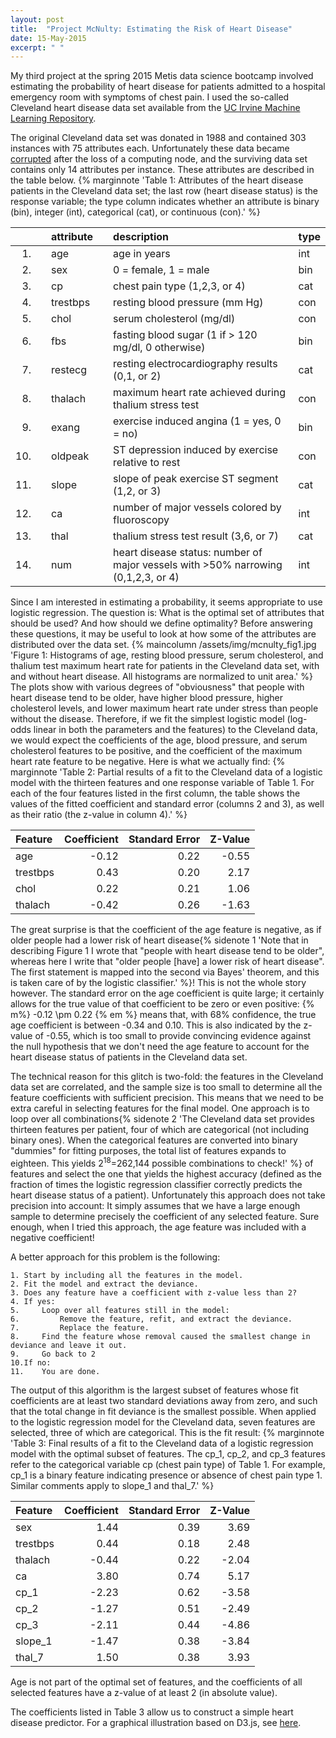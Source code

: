 ```yaml
---
layout: post
title:  "Project McNulty: Estimating the Risk of Heart Disease"
date: 15-May-2015
excerpt: " "
---
```


My third project at the spring 2015 Metis data science bootcamp involved estimating the probability of heart disease for patients admitted to a hospital emergency room with symptoms of chest pain.  I used the so-called Cleveland heart disease data set available from the [UC Irvine Machine Learning Repository](https://archive.ics.uci.edu/ml/datasets/Heart+Disease).

The original Cleveland data set was donated in 1988 and contained 303 instances with 75 attributes each.  Unfortunately these data became [corrupted](https://archive.ics.uci.edu/ml/machine-learning-databases/heart-disease/WARNING) after the loss of a computing node, and the surviving data set contains only 14 attributes per instance.  These attributes are described in the table below.
{% marginnote 'Table 1: Attributes of the heart disease patients in the Cleveland data set; the last row (heart disease status) is the response variable; the type column indicates whether an attribute is binary (bin), integer (int), categorical (cat), or continuous (con).' %}

|     || attribute||description                                       | type| 
|----:|:-:|:---------|:-:|:-------------------------------------------|:-----|
|  1. ||age      ||age in years                                       | int  |
|  2. ||sex      ||0 = female, 1 = male                               | bin  |
|  3. ||cp       ||chest pain type (1,2,3, or 4)                      | cat  |
|  4. ||trestbps ||resting blood pressure (mm Hg)                     | con  |
|  5. ||chol     ||serum cholesterol (mg/dl)                          | con  |
|  6. ||fbs      ||fasting blood sugar (1 if > 120 mg/dl, 0 otherwise)| bin  |
|  7. ||restecg  ||resting electrocardiography results (0,1, or 2)    | cat  |
|  8. ||thalach  ||maximum heart rate achieved during thalium stress test| con  |
|  9. ||exang    ||exercise induced angina (1 = yes, 0 = no)          | bin  |
| 10. ||oldpeak  ||ST depression induced by exercise relative to rest | con  |
| 11. ||slope    ||slope of peak exercise ST segment (1,2, or 3)      | cat  |
| 12. ||ca       ||number of major vessels colored by fluoroscopy     | int  |
| 13. ||thal     ||thalium stress test result (3,6, or 7)             | cat  |
| 14. ||num      ||heart disease status: number of major vessels with >50% narrowing (0,1,2,3, or 4)| int |
 
Since I am interested in estimating a probability, it seems appropriate to use logistic regression.  The question is: What is the optimal set of attributes that should be used?  And how should we define optimality? Before answering these questions, it may be useful to look at how some of the attributes are distributed over the data set. 
{% maincolumn /assets/img/mcnulty_fig1.jpg 'Figure 1: Histograms of age, resting blood pressure, serum cholesterol, and thalium test maximum heart rate for patients in the Cleveland data set, with and without heart disease.  All histograms are normalized to unit area.' %}
The plots show with various degrees of "obviousness" that people with heart disease tend to be older, have higher blood pressure, higher cholesterol levels, and lower maximum heart rate under stress than people without the disease.  Therefore, if we fit the simplest logistic model (log-odds linear in both the parameters and the features) to the Cleveland data, we would expect the coefficients of the age, blood pressure, and serum cholesterol features to be positive, and the coefficient of the maximum heart rate feature to be negative.  Here is what we actually find:
{% marginnote 'Table 2: Partial results of a fit to the Cleveland data of a logistic model with the thirteen features and one response variable of Table 1.  For each of the four features listed in the first column, the table shows the values of the fitted coefficient and standard error (columns 2 and 3), as well as their ratio (the z-value in column 4).' %}

| Feature | Coefficient | Standard Error | Z-Value |
|:--|--:|--:|--:|
| age       | -0.12 |  0.22 | -0.55 |
| trestbps  |  0.43 |  0.20 |  2.17 |
| chol      |  0.22 |  0.21 |  1.06 |
| thalach   | -0.42 |  0.26 | -1.63 |

The great surprise is that the coefficient of the age feature is negative, as if older people had a lower risk of heart disease{% sidenote 1 'Note that in describing Figure 1 I wrote that "people with heart disease tend to be older", whereas here I write that "older people [have] a lower risk of heart disease".  The first statement is mapped into the second via Bayes&#39; theorem, and this is taken care of by the logistic classifier.' %}!  This is not the whole story however.  The standard error on the age coefficient is quite large; it certainly allows for the true value of that coefficient to be zero or even positive: {% m%} -0.12 \pm 0.22 {% em %} means that, with 68% confidence, the true age coefficient is between -0.34 and 0.10.  This is also indicated by the z-value of -0.55, which is too small to provide convincing evidence against the null hypothesis that we don't need the age feature to account for the heart disease status of patients in the Cleveland data set.

The technical reason for this glitch is two-fold: the features in the Cleveland data set are correlated, and the sample size is too small to determine all the feature coefficients with sufficient precision.  This means that we need to be extra careful in selecting features for the final model.  One approach is to loop over all combinations{% sidenote 2 'The Cleveland data set provides thirteen features per patient, four of which are categorical (not including binary ones). When the categorical features are converted into binary "dummies" for fitting purposes, the total list of features expands to eighteen.  This yields 2<sup>18</sup>=262,144 possible combinations to check!' %} of features and select the one that yields the highest accuracy (defined as the fraction of times the logistic regression classifier correctly predicts the heart disease status of a patient).  Unfortunately this approach does not take precision into account: It simply assumes that we have a large enough sample to determine precisely the coefficient of any selected feature.  Sure enough, when I tried this approach, the age feature was included with a negative coefficient!

A better approach for this problem is the following:

    1. Start by including all the features in the model.
    2. Fit the model and extract the deviance.
    3. Does any feature have a coefficient with z-value less than 2?
    4. If yes: 
    5.     Loop over all features still in the model:
    6.         Remove the feature, refit, and extract the deviance.
    7.         Replace the feature.
    8.     Find the feature whose removal caused the smallest change in deviance and leave it out.
    9.     Go back to 2
    10.If no:
    11.    You are done.  

The output of this algorithm is the largest subset of features whose fit coefficients are at least two standard deviations away from zero, and such that the total change in fit deviance is the smallest possible.  When applied to the logistic regression model for the Cleveland data, seven features are selected, three of which are categorical.  This is the fit result:
{% marginnote 'Table 3: Final results of a fit to the Cleveland data of a logistic regression model with the optimal subset of features.  The cp_1, cp_2, and cp_3 features refer to the categorical variable cp (chest pain type) of Table 1.  For example, cp_1 is a binary feature indicating presence or absence of chest pain type 1.  Similar comments apply to slope_1 and thal_7.' %}

| Feature | Coefficient | Standard Error | Z-Value |
|:---|---:|---:|---:|
| sex      |      1.44 |     0.39 |     3.69  |
| trestbps |      0.44 |     0.18 |     2.48  |
| thalach  |     -0.44 |     0.22 |    -2.04  |
| ca       |      3.80 |     0.74 |     5.17  |
| cp_1     |     -2.23 |     0.62 |    -3.58  |
| cp_2     |     -1.27 |     0.51 |    -2.49  |
| cp_3     |     -2.11 |     0.44 |    -4.86  |
| slope_1  |     -1.47 |     0.38 |    -3.84  |
| thal_7   |      1.50 |     0.38 |     3.93  |

Age is not part of the optimal set of features, and the coefficients of all selected features have a z-value of at least 2 (in absolute value).

The coefficients listed in Table 3 allow us to construct a simple heart disease predictor.  For a graphical illustration based on D3.js, see [here](/assets/img/heart_disease_predictor.html).